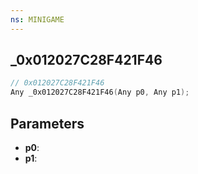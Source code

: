 ```yaml
---
ns: MINIGAME
---
```

## _0x012027C28F421F46

```c
// 0x012027C28F421F46
Any _0x012027C28F421F46(Any p0, Any p1);
```

## Parameters
* **p0**:
* **p1**:
